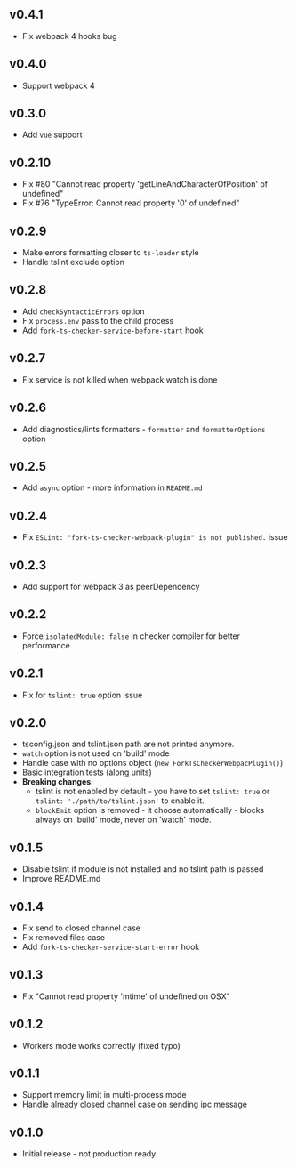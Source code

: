 ## v0.4.1
 * Fix webpack 4 hooks bug

## v0.4.0
 * Support webpack 4

## v0.3.0
 * Add `vue` support

## v0.2.10
 * Fix #80 "Cannot read property 'getLineAndCharacterOfPosition' of undefined"
 * Fix #76 "TypeError: Cannot read property '0' of undefined"

## v0.2.9
 * Make errors formatting closer to `ts-loader` style
 * Handle tslint exclude option

## v0.2.8
 * Add `checkSyntacticErrors` option
 * Fix `process.env` pass to the child process
 * Add `fork-ts-checker-service-before-start` hook

## v0.2.7
 * Fix service is not killed when webpack watch is done

## v0.2.6
 * Add diagnostics/lints formatters - `formatter` and `formatterOptions` option

## v0.2.5
 * Add `async` option - more information in `README.md`

## v0.2.4
 * Fix `ESLint: "fork-ts-checker-webpack-plugin" is not published.` issue

## v0.2.3
 * Add support for webpack 3 as peerDependency

## v0.2.2
 * Force `isolatedModule: false` in checker compiler for better performance

## v0.2.1
 * Fix for `tslint: true` option issue

## v0.2.0
 * tsconfig.json and tslint.json path are not printed anymore.
 * `watch` option is not used on 'build' mode
 * Handle case with no options object (`new ForkTsCheckerWebpacPlugin()`)
 * Basic integration tests (along  units)
 * **Breaking changes**:
   * tslint is not enabled by default - you have to set `tslint: true` or `tslint: './path/to/tslint.json'` to enable it.
   * `blockEmit` option is removed - it choose automatically - blocks always on 'build' mode, never on 'watch' mode.

## v0.1.5
 * Disable tslint if module is not installed and no tslint path is passed
 * Improve README.md

## v0.1.4
 * Fix send to closed channel case
 * Fix removed files case
 * Add `fork-ts-checker-service-start-error` hook

## v0.1.3
 * Fix "Cannot read property 'mtime' of undefined on OSX"

## v0.1.2
 * Workers mode works correctly (fixed typo)

## v0.1.1
 * Support memory limit in multi-process mode
 * Handle already closed channel case on sending ipc message

## v0.1.0
 * Initial release - not production ready.
